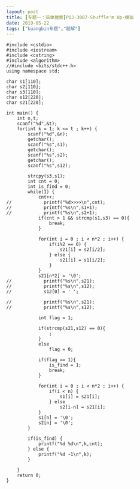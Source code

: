 ```yaml
---
layout: post
title: [专题一：简单搜索]POJ-3087-Shuffle'm Up-模拟
date: 2019-05-22
tags: ["kuangbin专题","题解"]
---
```


<!-- wp:code -->

    #include <cstdio>
    #include <iostream>
    #include <cstring>
    #include <algorithm>
    //#include <bits/stdc++.h>
    using namespace std;

    char s1[110];
    char s2[110];
    char s3[110];
    char s12[220];
    char s21[220];

    int main() {
        int n,t;
        scanf("%d",&t);
        for(int k = 1; k <= t ; k++) {
            scanf("%d",&n);
            getchar();
            scanf("%s",s1);
            getchar();
            scanf("%s",s2);
            getchar();
            scanf("%s",s12);

            strcpy(s3,s1);
            int cnt = 0;
            int is_find = 0;
            while(1) {
                cnt++;
    //            printf("%d>>>>\n",cnt);
    //            printf("%s\n",s1+1);
    //            printf("%s\n",s2+1);
                if(cnt > 1 && strcmp(s1,s3) == 0){
                    break;
                }

                for(int i = 0 ; i < n*2 ; i++) {
                    if(i%2 == 0) {
                        s21[i] = s2[i/2];
                    } else {
                        s21[i] = s1[i/2];
                    }
                }
                s21[n*2] = '\0';
    //            printf("%s\n",s21);
    //            printf("%s\n",s12);
    //            s12[0] = ' ';

    //            printf("%s\n",s21);
    //            printf("%s\n",s12);

                int flag = 1;

                if(strcmp(s21,s12) == 0){
                    ;
                }
                else
                    flag = 0;

                if(flag == 1){
                    is_find = 1;
                    break;
                }

                for(int i = 0 ; i < n*2 ; i++) {
                    if(i < n) {
                        s1[i] = s21[i];
                    } else
                        s2[i-n] = s21[i];
                }
                s1[n] = '\0';
                s2[n] = '\0';
            }

            if(is_find) {
                printf("%d %d\n",k,cnt);
            } else {
                printf("%d -1\n",k);
            }

        }
        return 0;
    }

<!-- /wp:code -->